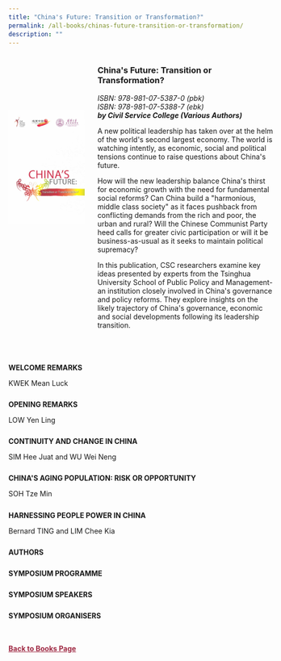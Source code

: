 ```yaml
---
title: "China's Future: Transition or Transformation?"
permalink: /all-books/chinas-future-transition-or-transformation/
description: ""
---
```

<style>


.grid-container {
	display: grid;
	grid-template-columns: 30% 70%;
	grid-gap: 5%
	}
	
img {
		object-fit: contain;
		width: 100%;
		height: 80%;
	}	

.chapter-divider {
	margin-top: 5%;
	}	
	
.back a
{
	color: #9f2943;
	font-weight: bold;
	
}	


</style>

<div class="grid-container">
	<div class="grid-child"><img src="/images/Books/China's%20Future.jpg"></div>
	<div class="grid-child">
		<h3>China's Future: Transition or Transformation?</h3>
		<i>ISBN: 978-981-07-5387-0 (pbk)</i><br>
		<i>ISBN: 978-981-07-5388-7 (ebk)</i><br>
		<b><i>by Civil Service College (Various Authors)</i></b>
		<p>A new political leadership has taken over at the helm of the world's second largest economy. The world is watching intently, as economic, social and political tensions continue to raise questions about China's future. <br>

How will the new leadership balance China's thirst for economic growth with the need for fundamental social reforms? Can China build a "harmonious, middle class society" as it faces pushback from conflicting demands from the rich and poor, the urban and rural? Will the Chinese Communist Party heed calls for greater civic participation or will it be business-as-usual as it seeks to maintain political supremacy? <br>

In this publication, CSC researchers examine key ideas presented by experts from the Tsinghua University School of Public Policy and Management-an institution closely involved in China's governance and policy reforms. They explore insights on the likely trajectory of China's governance, economic and social developments following its leadership transition.</p>
	</div>

</div>

<div>

<div class="chapter-divider">
<p><b>WELCOME REMARKS</b></p>
KWEK Mean Luck
</div>
	
<div class="chapter-divider">
<p><b>OPENING REMARKS</b></p>
LOW Yen Ling
</div>
		
<div class="chapter-divider">
<p><b>CONTINUITY AND CHANGE IN CHINA</b></p>
SIM Hee Juat and WU Wei Neng
</div>
	
<div class="chapter-divider">
<p><b>CHINA'S AGING POPULATION: RISK OR OPPORTUNITY</b></p>
SOH Tze Min
</div>
	
<div class="chapter-divider">
<p><b>HARNESSING PEOPLE POWER IN CHINA</b></p>
Bernard TING and LIM Chee Kia
</div>
	
<div class="chapter-divider">
<p><b>AUTHORS</b></p>

</div>
	
<div class="chapter-divider">
<p><b>SYMPOSIUM PROGRAMME</b></p>

</div>	
	
<div class="chapter-divider">
<p><b>SYMPOSIUM SPEAKERS</b></p>

</div>

<div class="chapter-divider">
<p><b>SYMPOSIUM ORGANISERS</b></p>

</div>





</div>



<br>
<br>
<div class="back">
<a href="/books/">Back to Books Page</a>	

</div>